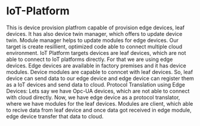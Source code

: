 # IoT-Platform
This is device provision platfrom capable of provision edge devices, leaf devices. It has also device twin manager, which offers to update device twin. Module manager helps to update modules for edge devices. Our target is create resillient, optimized code able to connect multiple cloud environment.
IoT Platform targets devices are leaf devices, which are not able to connect to IoT platforms directly. For that we are using edge devices. Edge devices are available in factory premises and it has device modules. Device modules are capable to conncet with leaf devices. So, leaf device can send data to our edge device and edge device can register them as a IoT devices and send data to cloud. 
Protocol Translation using Edge Devices: Lets say we have Opc-UA devices, which are not able to connect with cloud directly. Now, we have edge device as a protocol translator, where we have modules for the leaf devices. Modules are client, which able to recive data from leaf device and once data got received in edge module, edge device transfer that data to cloud.
